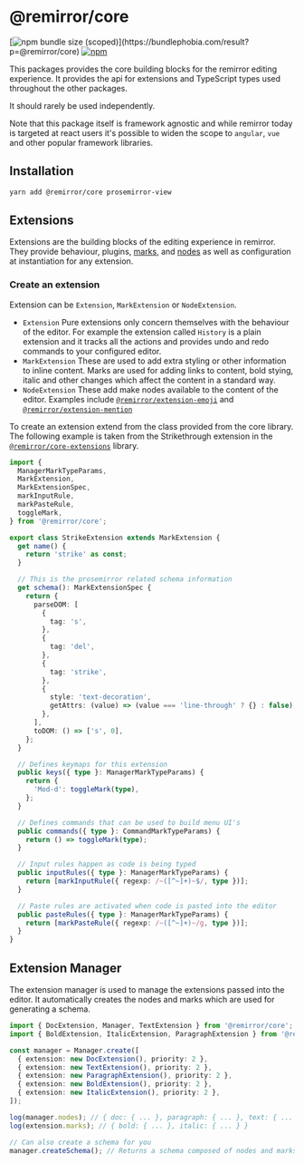 # @remirror/core

[![npm bundle size (scoped)](https://img.shields.io/bundlephobia/minzip/@remirror/core.svg?)](https://bundlephobia.com/result?p=@remirror/core)
[![npm](https://img.shields.io/npm/dm/@remirror/core.svg?&logo=npm)](https://www.npmjs.com/package/@remirror/core)

This packages provides the core building blocks for the remirror editing experience. It provides the
api for extensions and TypeScript types used throughout the other packages.

It should rarely be used independently.

Note that this package itself is framework agnostic and while remirror today is targeted at react
users it's possible to widen the scope to `angular`, `vue` and other popular framework libraries.

## Installation

```bash
yarn add @remirror/core prosemirror-view
```

## Extensions

Extensions are the building blocks of the editing experience in remirror. They provide behaviour,
plugins, [marks](https://prosemirror.net/docs/guide/#schema.marks), and
[nodes](https://prosemirror.net/docs/guide/#schema.node_types) as well as configuration at
instantiation for any extension.

### Create an extension

Extension can be `Extension`, `MarkExtension` or `NodeExtension`.

- `Extension` Pure extensions only concern themselves with the behaviour of the editor. For example
  the extension called `History` is a plain extension and it tracks all the actions and provides
  undo and redo commands to your configured editor.
- `MarkExtension` These are used to add extra styling or other information to inline content. Marks
  are used for adding links to content, bold stying, italic and other changes which affect the
  content in a standard way.
- `NodeExtension` These add make nodes available to the content of the editor. Examples include
  [`@remirror/extension-emoji`](../extension-emoji) and
  [`@remirror/extension-mention`](../extension-mention)

To create an extension extend from the class provided from the core library. The following example
is taken from the Strikethrough extension in the [`@remirror/core-extensions`](../core-extensions)
library.

```ts
import {
  ManagerMarkTypeParams,
  MarkExtension,
  MarkExtensionSpec,
  markInputRule,
  markPasteRule,
  toggleMark,
} from '@remirror/core';

export class StrikeExtension extends MarkExtension {
  get name() {
    return 'strike' as const;
  }

  // This is the prosemirror related schema information
  get schema(): MarkExtensionSpec {
    return {
      parseDOM: [
        {
          tag: 's',
        },
        {
          tag: 'del',
        },
        {
          tag: 'strike',
        },
        {
          style: 'text-decoration',
          getAttrs: (value) => (value === 'line-through' ? {} : false),
        },
      ],
      toDOM: () => ['s', 0],
    };
  }

  // Defines keymaps for this extension
  public keys({ type }: ManagerMarkTypeParams) {
    return {
      'Mod-d': toggleMark(type),
    };
  }

  // Defines commands that can be used to build menu UI's
  public commands({ type }: CommandMarkTypeParams) {
    return () => toggleMark(type);
  }

  // Input rules happen as code is being typed
  public inputRules({ type }: ManagerMarkTypeParams) {
    return [markInputRule({ regexp: /~([^~]+)~$/, type })];
  }

  // Paste rules are activated when code is pasted into the editor
  public pasteRules({ type }: ManagerMarkTypeParams) {
    return [markPasteRule({ regexp: /~([^~]+)~/g, type })];
  }
}
```

## Extension Manager

The extension manager is used to manage the extensions passed into the editor. It automatically
creates the nodes and marks which are used for generating a schema.

```ts
import { DocExtension, Manager, TextExtension } from '@remirror/core';
import { BoldExtension, ItalicExtension, ParagraphExtension } from '@remirror/core-extensions';

const manager = Manager.create([
  { extension: new DocExtension(), priority: 2 },
  { extension: new TextExtension(), priority: 2 },
  { extension: new ParagraphExtension(), priority: 2 },
  { extension: new BoldExtension(), priority: 2 },
  { extension: new ItalicExtension(), priority: 2 },
]);

log(manager.nodes); // { doc: { ... }, paragraph: { ... }, text: { ... } }
log(extension.marks); // { bold: { ... }, italic: { ... } }

// Can also create a schema for you
manager.createSchema(); // Returns a schema composed of nodes and marks in the extensions provided
```
